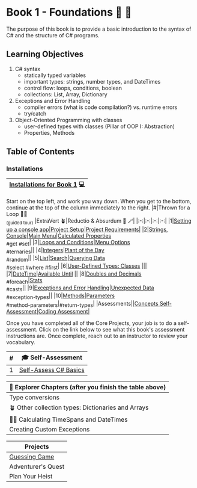 # Book 1 - Foundations :nut_and_bolt: :wrench:

The purpose of this book is to provide a basic introduction to the syntax of C# and the structure of C# programs.

## Learning Objectives

1. C# syntax
    <ul>
        <li>statically typed variables</li>
        <li>important types: strings, number types, and DateTimes</li>
        <li>control flow: loops, conditions, boolean</li>
        <li>collections: List, Array, Dictionary</li>
    </ul>
1. Exceptions and Error Handling
    <ul>
        <li>compiler errors (what is code compilation?) vs. runtime errors</li>
        <li>try/catch</li>
    </ul>
1. Object-Oriented Programming with classes
    <ul>
        <li>user-defined types with classes (Pillar of OOP I: Abstraction)</li>
        <li>Properties, Methods</li>
    </ul>

## Table of Contents

<!-- prettier-ignore-start -->

### Installations
|[Installations for Book 1](./chapters/book-1-installations.md) :computer:|
|--|

Start on the top left, and work you way down. When you get to the bottom, continue at the top of the column immediately to the right.
|#|Thrown for a Loop :football::curly_loop:<br> <sub>(guided tour)</sub> |ExtraVert :potted_plant:|Reductio & Absurdum :mage: :magic_wand:|
|:-:|:-:|:-:|:-:|
|1|[Setting up a console app](./chapters/setting-up-console-app.md)|[Project Setup](./chapters/extravert-intro.md)|[Project Requirements](./chapters/red-and-abe-requirements.md)|
|2|[Strings, Console](./chapters/interacting-with-console.md)|[Main Menu](./chapters/extravert-main-menu.md)|[Calculated Properties](./chapters/red-and-abe-properties.md)<br><sub style="font-size: 0.85rem;">#get #set</sub>|
|3|[Loops and Conditions](./chapters/conditionals-and-loops.md)|[Menu Options](./chapters/extravert-implement-menu.md)<br><sub style="font-size: 0.85rem;">#ternaries</sub>||
|4|[Integers](./chapters/working-with-integers.md)|[Plant of the Day](./chapters/extravert-plant-of-day.md) <br> <sub style="font-size: 0.85rem;">#random</sub>||
|5|[List](./chapters/thrown-for-a-loop-lists.md)|[Search](./chapters/extravert-search.md)|[Querying Data](./chapters/red-and-abe-linq.md)<br><sub style="font-size: 0.85rem;">#select #where #first</sub>|
|6|[User-Defined Types: Classes](./chapters/classes-intro.md) |||
|7|[DateTime](./chapters/foundations-datetime.md)|[Available Until](./chapters/extravert-date.md) ||
|8|[Doubles and Decimals](./chapters/doubles-and-decimals.md)<br><sub style="font-size: 0.85rem;">#foreach</sub>|[Stats](./chapters/extravert-stats.md)<br><sub style="font-size: 0.85rem;">#casts</sub>||
|9|[Exceptions and Error Handling](./chapters/handling-exceptions.md)|[Unexpected Data](./chapters/extravert-exceptions.md)<br> <sub style="font-size: 0.85rem;">#exception-types</sub>||
|10|[Methods](./chapters/foundations-methods.md)|[Parameters](./chapters/extravert-methods.md)<br><sub style="font-size: 0.85rem;">#method-parameters</sub>|<sub style="font-size: 0.85rem;">#return-types</sub>|
|Assessments||[Concepts Self-Assessment]()|[Coding Assessment](./chapters/coding-self-assessment.md)|

Once you have completed all of the Core Projects, your job is to do a self-assessment. Click on the link below to see what this book's assessment instructions are. Once complete, reach out to an instructor to review your vocabulary.

| # | 🎓  Self-Assessment |
| --- | --- |
| 1 | [Self-Assess C# Basics](./chapters/FOUNDATION_ASSESSMENT.md) |



|:compass: Explorer Chapters (after you finish the table above)|
|--|
|Type conversions|
|:potted_plant: Other collection types: Dictionaries and Arrays|
|:football::curly_loop: Calculating TimeSpans and DateTimes|
|Creating Custom Exceptions|


|Projects|
|--|
|[Guessing Game](https://github.com/nashville-software-school/bangazon-inc/blob/main/book-1-orientation/chapters/GUESSING_GAME_EXERCISE.md)|
|Adventurer's Quest|
|Plan Your Heist|
<!-- prettier-ignore-end -->
